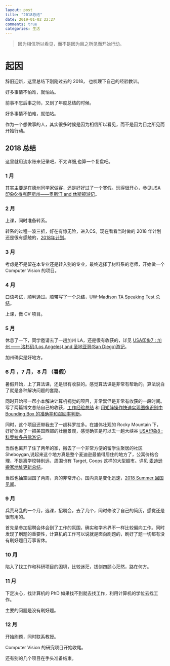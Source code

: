 ```yaml
---
layout: post
title: "2018总结"
date: 2019-01-02 22:27
comments: true
categories: 生活
---
```


> 因为相信所以看见，而不是因为目之所见而开始行动。


<!--more-->
# 起因

辞旧迎新，这里总结下刚刚过去的 2018， 也梳理下自己的经验教训。 

好多事情不怕难，就怕站。

前事不忘后事之师，又到了年度总结的时候。

好多事情不怕难，就怕站。

作为一个想做事的人，其实很多时候是因为相信所以看见，而不是因为目之所见而开始行动。

## 2018 总结

这里就用流水账来记录吧，不太详细,也算一个复盘吧。

### 1 月

其实主要是在德州同学家做客，还是好好过了一个寒假。玩得很开心，参见[USA印象6:得克萨斯州——奥斯汀 and 休斯顿游记](https://iphyer.github.io/blog/2018/01/02/austin/)。

### 2 月

上课，同时准备转系。

转系的过程一波三折，好在有惊无险，进入CS。现在看看当时做的 2018 年计划还是很有感触的，[2018年计划](https://iphyer.github.io/blog/2018/01/31/2018/)。

### 3 月

考虑是不是留在本专业还是转入别的专业，最终选择了材料系的老师，开始做一个 Computer Vision 的项目。

### 4 月

口语考试，顺利通过。顺带写了一个总结，[UW-Madison TA Speaking Test 总结](https://iphyer.github.io/blog/2018/01/15/speakingtest/)。

上课，做 CV 项目。

### 5 月

休息了一下，同学邀请去了一趟加州 LA，还是很有收获的，详见 [USA印象7 : 加州 —— 洛杉矶(Los Angeles) and 圣地亚哥(San Diego)游记](https://iphyer.github.io/blog/2018/06/09/lasd/)。

加州确实是好地方。

### 6 月 ，7 月， 8 月 （暑假）

暑假开始，上了算法课，还是很有收获的。感觉算法课是非常有帮助的。算法说白了就是各种解决问题的套路。

同时开始带一帮小本解决计算机视觉的项目，非常累但是非常有收获的一段时间。写了两篇博文总结自己的收获，[工作经验总结](https://iphyer.github.io/blog/2018/08/05/work/) 和 [用矩阵操作快速实现图像识别中 Bounding Box 的准确率和召回率判断](https://iphyer.github.io/blog/2018/04/30/matrix/)。

同时，这个项目还带我去了一趟科罗拉多。在雄伟壮观的 Rocky Mountain 下，好好体会了一把美国西部的壮丽景观，感觉确实是可以去一趟大峡谷 [USA印象8 : 科罗拉多丹佛游记](https://iphyer.github.io/blog/2018/08/22/co/)。

当然也离开了住了两年的家，搬去了一个非常方便的留学生聚居的社区 Sheboygan,说起来这个地方真是整个麦迪逊最值得居住的地方了，公寓价格合理，不是离学校特别远，周围也有 Target, Coops 这样的大型超市。详见 [麦迪逊搬家地址更新总结](https://iphyer.github.io/blog/2018/08/07/address/)。

当然也抽空回国了两周，真的非常开心，国内真是变化迅速，[2018 Summer 回国见闻](https://iphyer.github.io/blog/2018/08/22/china/)。


### 9 月

兵荒马乱的一个月，选课，招聘会，去了几个，同时修改了自己的简历，感觉还是很有用的。

首先是参加招聘会体会到了工作的氛围，确实和学术界不一样比较偏向工作。同时发现了刷题的重要性，计算机的工作可以说就是面向刷题的，刷好了题一切都有没有刷好题目万事皆休。


### 10 月

陷入了找工作和科研项目的困境，比较迷茫，拔剑四顾心茫然，路在何方。

### 11 月

下定决心，找计算机的 PhD 如果找不到就去找工作，利用计算机的学位去找工作。

主要的问题是没有刷好题。

### 12 月

开始刷题，同时联系教授。

Computer Vision 的研究项目开始收尾。

还有别的几个项目在手头准备结束。
